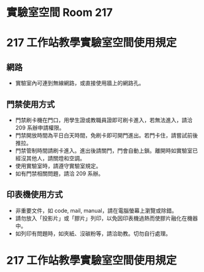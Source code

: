 # 實驗室空間 Room 217

# 217 工作站教學實驗室空間使用規定

## 網路

-   實驗室內可連到無線網路，或直接使用牆上的網路孔。

## 門禁使用方式

-   門禁刷卡機在門口，用學生證或教職員證即可刷卡進入，若無法進入，請洽 209 系辦申請權限。
-   門禁開放時間為平日白天時間，免刷卡即可開門進出。若門卡住，請嘗試前後推拉。
-   門禁管制時間請刷卡進入。進出後請關門，門會自動上鎖。離開時如實驗室已經沒其他人，請關燈和空調。
-   使用實驗室時，請遵守實驗室規定。
-   如有門禁相關問題，請洽 209 系辦。

## 印表機使用方式

-   非重要文件，如 code, mail, manual，請在電腦螢幕上瀏覽或除錯。
-   請勿放入「投影片」或「膠片」列印，以免因印表機過熱而使膠片融化在機器中。
-   如列印有問題時，如夾紙、沒碳粉等，請洽助教。切勿自行處理。

# 217 工作站教學實驗室空間使用規定
